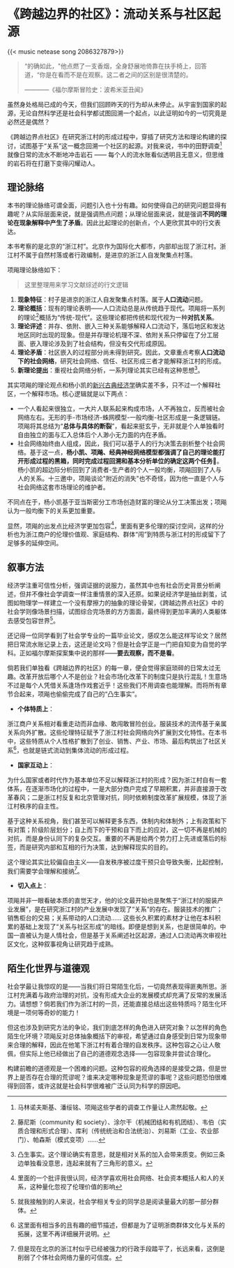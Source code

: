 # 《跨越边界的社区》：流动关系与社区起源


{{< music netease song 2086327879>}} 

> “的确如此，"他点燃了一支香烟，全身舒展地倚靠在扶手椅上，回答道，“你是在看而不是在观察。这二者之间的区别是很清楚的。
> 
> ————《福尔摩斯冒险史：波希米亚丑闻》


虽然身处格局已成的今天，但我们回顾昨天的行为却从未停止。从宇宙到国家的起源，无论自然科学还是社会科学都试图回溯一个起点，以此证明如今的一切究竟是必然还是偶然？

《跨越边界点社区》在研究浙江村的形成过程中，穿插了研究方法和理论构建的探讨，试图基于“关系”这一概念回溯一个社区的起源。对我来说，书中的田野调查[^1]就像日常的流水不断地冲击岩石 —— 每个人的流水账看似透明且无意义，但思维的岩石将在打磨下变得闪耀动人。

## 理论脉络

本书的理论脉络可谓全面，问题引入也十分有趣。如何使得自己的研究问题显得有趣呢？从实际层面来说，就是强调热点问题；从理论层面来说，就是强调**不同的理论在现象解释中产生了矛盾**。因此比起理论的创新点，个人更欣赏其中的行文表达。

本书考察的是北京的“浙江村”。北京作为国际化大都市，内部却出现了浙江村。浙江村不属于自然村落或者行政编制，是进京的浙江人自发聚集点村落。

项飚理论脉络如下：

> 这里整理用来学习文献综述的行文逻辑

1. **现象特征**：村子是进京的浙江人自发聚集点村落。属于**人口流动**问题。
2. **理论概括**：现有的理论表明——人口流动总是从传统趋于现代。项飚将一系列的理论[^2]概括为“传统-现代”。这些理论都把传统和现代视为一种**对抗关系**。
3. **理论评述**：并存、依附、嵌入三种关系能够解释人口流动下，落后地区和发达地区同时出现的现象。但是并存理论机理不深、依附关系只停留在了分工层面、嵌入理论涉及到了社会结构，但没有交代形成原因。
4. **理论矛盾**：社区嵌入的过程部分尚未得到研究。因此，文章重点考察**人口流动下的社会网络**，研究社会网络、信任、社区形成三者才能解释浙江村的形成。
5. **新理论提出**：重视社会网络分析，一系列理论其实已经有这种思想[^4]。

其实项飚的理论观点和杨小凯的[新兴古典经济学](https://blog.huaxiangshan.com/zh-cn/posts/yxk1/)确实差不多，只不过一个解释社区，一个解释市场。核心逻辑就是以下两点：

- 一个人看起来很独立，一大片人联系起来构成市场，人不再独立，反而被社会网络左右。无形的手-市场经济-蛛网模型-一般均衡-社区形成是一条逻辑链。项飚将其总结为“**总体与具体的断裂**”，看起来挺玄乎，无非就是个人单独看时自由独立的面与汇入总体后个人渺小无力面的内在矛盾。
- 社会网络始终由人组成，因此，我们可以基于人的行为决策去剖析整个社会网络。基于这一点，**杨小凯、项飚、经典神经网络模型都强调了自己的理论能打开形成过程的黑箱，同时完成过程回溯和基本分析单位的确定这两个任务**🤪。杨小凯的超边际分析回到了消费者-生产者的个人一般均衡，项飚回到了人与人的关系。十三邀中，项飚谈论"附近的消失"也不奇怪，因为他一直是个人与社会网络这套市场理论的维护者。

不同点在于，杨小凯基于亚当斯密分工市场创造财富的理论从分工决策出发；项飚认为一般均衡下的关系更加重要。

显然，项飚的出发点比经济学更加包容[^5]，里面有更多伦理的探讨空间，这样的分析也为浙江商户的伦理价值观、家庭结构、群体“闯”到特质与浙江村的形成留下了足够多的延伸空间。

## 叙事方法

经济学注重可信性分析，强调证据的说服力，虽然其中也有社会历史背景分析阐述，但并不像社会学调查一样注重情景的深入还原。如果说经济学是抽丝剥茧，试图如物理学一样建立一个没有摩擦力的抽象的理论骨架，《跨越边界点社区》中的社会学则像场景扫描，试图综合完场景的方方面面，最终得到更加丰满的人类躯体去感受包容世界[^3]。

还记得一位同学看到了社会学专业的一篇毕业论文，感叹怎么能这样写论文？居然把日常流水账记录上去，这还是论文吗？但是社会学正是一门把自知变为自觉的学科。正如福尔摩斯探案集中说的那样——**要去观察，而不是看**。

倘若我们单独看《跨越边界的社区》的每一章，便会觉得家庭琐碎的日常太过无趣。改革开放后哪个人不是创业？社会市场化改革下的制度只是执行混乱！生意场不过是每个人凭借关系逢场作戏套近乎！这些我们不用调查也能理解。而将所有章节合起来，项飚也偷偷完成了自己的“凸生事实”。

- **个体特质上**：

浙江商户关系相对看重走动而非血缘、敢闯敢冒险创业。服装技术的流传基于亲属关系向外扩散。这些伦理特征赋予了浙江村社会网络向外扩展到文化特性。在本书中，这些特质从个人性格扩散到了创业、销售、产业、市场、最后构筑出了社区关系[^7]，也就是链式流动到集体流动的形成过程。

- **国家互动上**：

为什么国家或者时代作为基本单位不足以解释浙江村的形成？因为浙江村自有一套体系，在逐渐市场化的过程中，一是大部分商户完成了早期积累，并非直接源于改革春风；二是浙江村反复和北京管理对抗，同时依赖制度改革扩展规模，体现了浙江村秩序的自主性。

基于这种关系视角，我们甚至可以解释更多东西，体制内和体制外；上有政策和下有对策；阶级阶层划分；自上而下的干预和自下而上的应对，这一切不再是机械的对抗，而是身份认同下的复杂交互。重要的不再是给两个势力打上先进或落后的标签，而是研究内部和互相的行为决策，达到解释现实的目的。

这个理论其实比较偏自由主义——自发秩序被过度干预只会导致失衡，比起控制，我们需要学会理解和接纳[^6]。

- **切入点上**：

项飚并非一眼看破本质的直觉天才，他的论文最开始也是聚焦于“浙江村的服装产业发展”，是在研究浙江村的产业发展中发现了“关系”的存在。服装技术的推广；销售柜台的交易；关系带动的人口流动...... 这些长久积累的素材才让他在本科积累的基础上发现了“关系与社区形成”的暗线。即便是想到关系，也是很简单的。中国一直被认为是人情社会，但是基于关系阐述社区起源，通过人口流动再次审视社区文化，这种叙事视角让研究趋于成熟。

## 陌生化世界与道德观

社会学最让我惊叹的是——当我们将日常陌生化后，一切竟然表现得匪夷所思。浙江村充满着与政府治理的对抗，没有形成大企业的发展模式却充满了反常的发展活力。请想想？倘若我们作为浙江村的一员，还能直接总结出这些特质吗？陌生化环境是一项何等奇妙的能力！

但这也涉及到研究方法的争论，我们到底怎样的角色进入研究对象？以怎样的角色陌生化环境？项飚反对总体抽象概括下的审视，希望通过自身感受到日常为现象带来合理的解释，因此在他笔下浙江村有着合理的自发秩序。这种包容之心让人敬佩，但实际上他已经做出了自己的道德观念选择——包容现象并尝试合理化。

构建前瞻的道德观是一个困难的问题。这种包容的视角选择的是接受之路，但是世界上是否存在合理的荒谬呢？谁来决定哪种现象是荒谬的事呢？这些问题恐怕很难得到回答，或许这就是社会科学很难被广泛认同为科学的原因吧。


[^1]: 马林诺夫斯基、潘绥铭、项飚这些学者的调查工作量让人肃然起敬。
[^2]: 藤尼斯（community 和 society）、涂尔干（机械团结和有机团结）、韦伯（实质合理和形式合理）、库利（传统统治和合法统治）、刘易斯（工业、农业部门）、帕森斯（模式变项）......
[^3]: 就我接触到的人来说，社会学相关专业的同学总是阅读量最大的那一部分群体。
[^4]: 凸生事实。这个理论确实有意思，就是相对关系的加入会带来质变。例如三条边单独看没意思，连起来就有了三角形的意义。
[^5]: 里面的一个批评我很认同，经济学喜欢用社会网络、社会资本概括人和人的关系，这种量化忽视了伦理价值的影响
[^6]: 但是现在北京的浙江村似乎已经被强力的行政手段踏平了，长远来看，这倒是削弱了个体社会网络力量的可信度。
[^7]: 这里面有相当多的且有趣的细节描述，但都是为了证明浙商群体文化与关系的拓展，这里不再详细展开说明。
